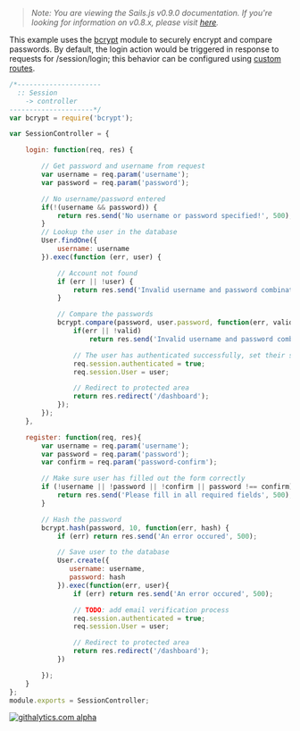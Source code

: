 > _Note: You are viewing the Sails.js v0.9.0 documentation.  If you're looking for information on v0.8.x, please visit [here](http://08x.sailsjs.org)._

This example uses the [bcrypt](https://github.com/ncb000gt/node.bcrypt.js) module to securely encrypt and compare passwords.
By default, the login action would be triggered in response to requests for /session/login; this behavior can be configured using [custom routes](https://github.com/balderdashy/sails/wiki/routes).
```javascript
/*---------------------
  :: Session 
    -> controller
---------------------*/
var bcrypt = require('bcrypt');

var SessionController = {

    login: function(req, res) {

        // Get password and username from request
        var username = req.param('username');
        var password = req.param('password');

        // No username/password entered
        if(!(username && password)) {
            return res.send('No username or password specified!', 500);
        }
        // Lookup the user in the database
        User.findOne({
            username: username
        }).exec(function (err, user) {

            // Account not found
            if (err || !user) {
                return res.send('Invalid username and password combination!', 500);
            }

            // Compare the passwords
            bcrypt.compare(password, user.password, function(err, valid) {
                if(err || !valid)
                    return res.send('Invalid username and password combination!', 500)

                // The user has authenticated successfully, set their session
                req.session.authenticated = true;
                req.session.User = user;

                // Redirect to protected area
                return res.redirect('/dashboard');
            });
        });
    },

    register: function(req, res){
        var username = req.param('username');
        var password = req.param('password');
        var confirm = req.param('password-confirm');

        // Make sure user has filled out the form correctly
        if (!username || !password || !confirm || password !== confirm) {
            return res.send('Please fill in all required fields', 500);
        }

        // Hash the password
        bcrypt.hash(password, 10, function(err, hash) {
            if (err) return res.send('An error occured', 500);

            // Save user to the database
            User.create({
               username: username,
               password: hash
            }).exec(function(err, user){
                if (err) return res.send('An error occured', 500);

                // TODO: add email verification process
                req.session.authenticated = true;
                req.session.User = user;

                // Redirect to protected area
                return res.redirect('/dashboard');
            })

        });
    }
};
module.exports = SessionController;
```

[![githalytics.com alpha](https://cruel-carlota.pagodabox.com/8acf2fc2ca0aca8a3018e355ad776ed7 "githalytics.com")](http://githalytics.com/balderdashy/sails/wiki/loginExample)
